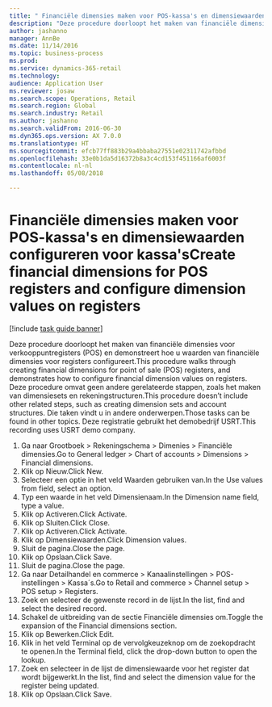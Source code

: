 ```yaml
--- 
title: " Financiële dimensies maken voor POS-kassa's en dimensiewaarden configureren voor kassa's"
description: "Deze procedure doorloopt het maken van financiële dimensies voor verkooppuntregisters (POS) en demonstreert hoe u waarden van financiële dimensies voor registers configureert."
author: jashanno
manager: AnnBe
ms.date: 11/14/2016
ms.topic: business-process
ms.prod: 
ms.service: dynamics-365-retail
ms.technology: 
audience: Application User
ms.reviewer: josaw
ms.search.scope: Operations, Retail
ms.search.region: Global
ms.search.industry: Retail
ms.author: jashanno
ms.search.validFrom: 2016-06-30
ms.dyn365.ops.version: AX 7.0.0
ms.translationtype: HT
ms.sourcegitcommit: efcb77ff883b29a4bbaba27551e02311742afbbd
ms.openlocfilehash: 33e0b1da5d16372b8a3c4cd153f451166af6003f
ms.contentlocale: nl-nl
ms.lasthandoff: 05/08/2018

---
```

# <a name="create-financial-dimensions-for-pos-registers-and-configure-dimension-values-on-registers"></a><span data-ttu-id="b1fbe-103"> Financiële dimensies maken voor POS-kassa's en dimensiewaarden configureren voor kassa's</span><span class="sxs-lookup"><span data-stu-id="b1fbe-103">Create financial dimensions for POS registers and configure dimension values on registers</span></span>

[!include [task guide banner](../includes/task-guide-banner.md)]

<span data-ttu-id="b1fbe-104">Deze procedure doorloopt het maken van financiële dimensies voor verkooppuntregisters (POS) en demonstreert hoe u waarden van financiële dimensies voor registers configureert.</span><span class="sxs-lookup"><span data-stu-id="b1fbe-104">This procedure walks through creating financial dimensions for point of sale (POS) registers, and demonstrates how to configure financial dimension values on registers.</span></span> <span data-ttu-id="b1fbe-105">Deze procedure omvat geen andere gerelateerde stappen, zoals het maken van dimensiesets en rekeningstructuren.</span><span class="sxs-lookup"><span data-stu-id="b1fbe-105">This procedure doesn’t include other related steps, such as creating dimension sets and account structures.</span></span> <span data-ttu-id="b1fbe-106">Die taken vindt u in andere onderwerpen.</span><span class="sxs-lookup"><span data-stu-id="b1fbe-106">Those tasks can be found in other topics.</span></span> <span data-ttu-id="b1fbe-107">Deze registratie gebruikt het demobedrijf USRT.</span><span class="sxs-lookup"><span data-stu-id="b1fbe-107">This recording uses USRT demo company.</span></span>

1. <span data-ttu-id="b1fbe-108">Ga naar Grootboek > Rekeningschema > Dimenies > Financiële dimensies.</span><span class="sxs-lookup"><span data-stu-id="b1fbe-108">Go to General ledger > Chart of accounts > Dimensions > Financial dimensions.</span></span>
2. <span data-ttu-id="b1fbe-109">Klik op Nieuw.</span><span class="sxs-lookup"><span data-stu-id="b1fbe-109">Click New.</span></span>
3. <span data-ttu-id="b1fbe-110">Selecteer een optie in het veld Waarden gebruiken van.</span><span class="sxs-lookup"><span data-stu-id="b1fbe-110">In the Use values from field, select an option.</span></span>
4. <span data-ttu-id="b1fbe-111">Typ een waarde in het veld Dimensienaam.</span><span class="sxs-lookup"><span data-stu-id="b1fbe-111">In the Dimension name field, type a value.</span></span>
5. <span data-ttu-id="b1fbe-112">Klik op Activeren.</span><span class="sxs-lookup"><span data-stu-id="b1fbe-112">Click Activate.</span></span>
6. <span data-ttu-id="b1fbe-113">Klik op Sluiten.</span><span class="sxs-lookup"><span data-stu-id="b1fbe-113">Click Close.</span></span>
7. <span data-ttu-id="b1fbe-114">Klik op Activeren.</span><span class="sxs-lookup"><span data-stu-id="b1fbe-114">Click Activate.</span></span>
8. <span data-ttu-id="b1fbe-115">Klik op Dimensiewaarden.</span><span class="sxs-lookup"><span data-stu-id="b1fbe-115">Click Dimension values.</span></span>
9. <span data-ttu-id="b1fbe-116">Sluit de pagina.</span><span class="sxs-lookup"><span data-stu-id="b1fbe-116">Close the page.</span></span>
10. <span data-ttu-id="b1fbe-117">Klik op Opslaan.</span><span class="sxs-lookup"><span data-stu-id="b1fbe-117">Click Save.</span></span>
11. <span data-ttu-id="b1fbe-118">Sluit de pagina.</span><span class="sxs-lookup"><span data-stu-id="b1fbe-118">Close the page.</span></span>
12. <span data-ttu-id="b1fbe-119">Ga naar Detailhandel en commerce > Kanaalinstellingen > POS-instellingen > Kassa´s.</span><span class="sxs-lookup"><span data-stu-id="b1fbe-119">Go to Retail and commerce > Channel setup > POS setup > Registers.</span></span>
13. <span data-ttu-id="b1fbe-120">Zoek en selecteer de gewenste record in de lijst.</span><span class="sxs-lookup"><span data-stu-id="b1fbe-120">In the list, find and select the desired record.</span></span>
14. <span data-ttu-id="b1fbe-121">Schakel de uitbreiding van de sectie Financiële dimensies om.</span><span class="sxs-lookup"><span data-stu-id="b1fbe-121">Toggle the expansion of the Financial dimensions section.</span></span>
15. <span data-ttu-id="b1fbe-122">Klik op Bewerken.</span><span class="sxs-lookup"><span data-stu-id="b1fbe-122">Click Edit.</span></span>
16. <span data-ttu-id="b1fbe-123">Klik in het veld Terminal op de vervolgkeuzeknop om de zoekopdracht te openen.</span><span class="sxs-lookup"><span data-stu-id="b1fbe-123">In the Terminal field, click the drop-down button to open the lookup.</span></span>
17. <span data-ttu-id="b1fbe-124">Zoek en selecteer in de lijst de dimensiewaarde voor het register dat wordt bijgewerkt.</span><span class="sxs-lookup"><span data-stu-id="b1fbe-124">In the list, find and select the dimension value for the register being updated.</span></span>
18. <span data-ttu-id="b1fbe-125">Klik op Opslaan.</span><span class="sxs-lookup"><span data-stu-id="b1fbe-125">Click Save.</span></span>


